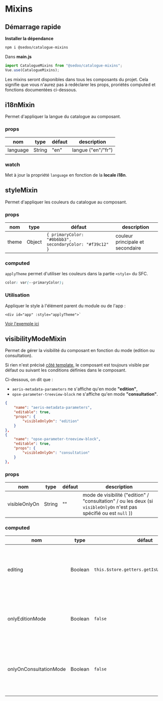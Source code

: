 # Mixins

## Démarrage rapide

**Installer la dépendance**

```bash
npm i @sedoo/catalogue-mixins
```

Dans **main.js**

```javascript
import CatalogueMixins from "@sedoo/catalogue-mixins";
Vue.use(CatalogueMixins);
```

<Badge text="Attention" type="warn" /> Les mixins seront disponibles dans tous les composants du projet. Cela signifie que vous n'aurez pas à redéclarer les props, proriétés computed et fonctions documentées ci-dessous.

## i18nMixin

Permet d'appliquer la langue du catalogue au composant.

### props

| nom      | type   | défaut | description        |
| -------- | ------ | ------ | ------------------ |
| language | String | "en"   | langue ("en"/"fr") |

### watch

Met à jour la propriété `language` en fonction de la **locale i18n**.

## styleMixin

Permet d'appliquer les couleurs du catalogue au composant.

### props

| nom   | type   | défaut                                                   | description                      |
| ----- | ------ | -------------------------------------------------------- | -------------------------------- |
| theme | Object | `{ primaryColor: "#0b6bb3", secondaryColor: "#f39c12" }` | couleur principale et secondaire |

### computed

`applyTheme` permet d'utiliser les couleurs dans la partie `<style>` du SFC.

```css
color: var(--primaryColor);
```

### Utilisation

Appliquer le style à l'élément parent du module ou de l'app :

```vue
<div id="app" :style="applyTheme">` 
```
[Voir l'exemple ici](/fr/test.html)

## visibilityModeMixin

Permet de gérer la visibilité du composant en fonction du mode (edition ou consultation).

Si rien n'est précisé [côté template](https://services.sedoo.fr/metadatatemplate/swagger-ui.html), le composant est toujours visible par défaut ou suivant les conditions définies dans le composant.

Ci-dessous, on dit que :

- `aeris-metadata-parameters` ne s'affiche qu'en mode **"edition"**,
- `opse-parameter-treeview-block` ne s'affiche qu'en mode **"consultation"**.

```json
{
    "name": "aeris-metadata-parameters",
    "editable": true,
    "props": {
        "visibleOnlyOn": "edition"
    }
},
{
    "name": "opse-parameter-treeview-block",
    "editable": true,
    "props": {
        "visibleOnlyOn": "consultation"
    }
},
```

### props

| nom           | type   | défaut | description                                                                                                          |
| ------------- | ------ | ------ | -------------------------------------------------------------------------------------------------------------------- |
| visibleOnlyOn | String | ""     | mode de visibilité ("edition" / "consultation" / ou les deux (si `visibleOnlyOn` n'est pas spécifié ou est `null` )) |

### computed

| nom                    | type    | défaut                                      | description                                                                                                      |
| ---------------------- | ------- | ------------------------------------------- | ---------------------------------------------------------------------------------------------------------------- |
| editing                | Boolean | `this.$store.getters.getIsUserEditingSheet` | Récupéré depuis le store du catalogue. Vaut `true` si on est en édition et `false` si on est en consultation.    |
| onlyEditionMode        | Boolean | `false`                                     | `true` si la propriété `visibleOnlyOn: "edition"` est présente dans le template et si `editing` est `true`       |
| onlyOnConsultationMode | Boolean | `false`                                     | `true` si la propriété `visibleOnlyOn: "consultation"` est présente dans le template et si `editing` est `false` |
